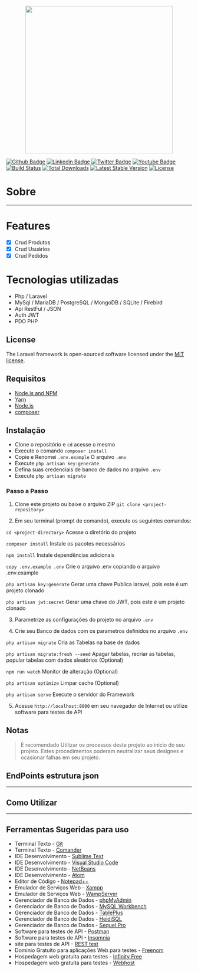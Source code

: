 <p align="center"><a href="https://laravel.com" target="_blank"><img src="https://raw.githubusercontent.com/laravel/art/master/logo-lockup/5%20SVG/2%20CMYK/1%20Full%20Color/laravel-logolockup-cmyk-red.svg" width="400"></a></p>

[![Github Badge](https://img.shields.io/badge/-Github-000?style=flat-square&logo=Github&logoColor=white&link=https://github.com/fagnerpsantos)](#)
[![Linkedin Badge](https://img.shields.io/badge/-LinkedIn-blue?style=flat-square&logo=Linkedin&logoColor=white&link=https://www.linkedin.com/in/fagnerpsantos/)](#)
[![Twitter Badge](https://img.shields.io/badge/-Twitter-1ca0f1?style=flat-square&labelColor=1ca0f1&logo=twitter&logoColor=white&link=https://twitter.com/fagnerpsantos)](#)
[![Youtube Badge](https://img.shields.io/badge/-YouTube-ff0000?style=flat-square&labelColor=ff0000&logo=youtube&logoColor=white&link=https://www.youtube.com/user/TreinaWeb)](#)
<a href="#"><img src="https://travis-ci.org/laravel/framework.svg" alt="Build Status"></a>
<a href="#"><img src="https://poser.pugx.org/laravel/framework/d/total.svg" alt="Total Downloads"></a>
<a href="#"><img src="https://poser.pugx.org/laravel/framework/v/stable.svg" alt="Latest Stable Version"></a>
<a href="#"><img src="https://poser.pugx.org/laravel/framework/license.svg" alt="License"></a>


# Sobre
***

# Features

* [x] Crud Produtos
* [x] Crud Usuários
* [x] Crud Pedidos

# Tecnologias utilizadas
* Php / Laravel
* MySql / MariaDB / PostgreSQL / MongoDB / SQLite / Firebird
* Api RestFul / JSON
* Auth JWT
* PDO PHP

## License

The Laravel framework is open-sourced software licensed under the [MIT license](https://opensource.org/licenses/MIT).

## Requisitos

- [Node.js and NPM](https://docs.npmjs.com/getting-started/installing-node)
- [Yarn](https://yarnpkg.com/en/docs/install)
- [Node.js](https://nodejs.org/en/download/)
- [composer](https://getcomposer.org/download/)

## Instalação

- Clone o repositório e `cd` acesse o mesmo
- Execute o comando `composer install`
- Copie e Renomei `.env.example` O arquivo `.env`
- Execute `php artisan key:generate`
- Defina suas credenciais de banco de dados no arquivo `.env`
- Execute `php artisan migrate`

### Passo a Passo

1. Clone este projeto ou baixe o arquivo ZIP
`git clone <project-repository>` 

2. Em seu terminal (prompt de comando), execute os seguintes comandos:

`cd <project-directory>` Acesse o diretório do projeto

`composer install` Instale os pacotes necessários

`npm install` Instale dependências adicionais

`copy .env.example .env` Crie o arquivo .env copiando o arquivo .env.example

`php artisan key:generate` Gerar uma chave Publica laravel, pois este é um projeto clonado

`php artisan jwt:secret` Gerar uma chave do JWT, pois este é um projeto clonado

3. Parametrize as configurações do projeto no arquivo `.env`

4. Crie seu Banco de dados com os parametros definidos no arquivo `.env`

`php artisan migrate` Cria as Tabelas na base de dados 

`php artisan migrate:fresh --seed` Apagar tabelas, recriar as tabelas, popular tabelas com dados aleatórios (Optional)

`npm run watch` Monitor de alteração (Optional)

`php artisan optimize` Limpar cache (Optional)

`php artisan serve` Execute o servidor do Framework

5. Acesse `http://localhost:8000` em seu navegador de Internet ou utilize software para testes de API

## Notas

> È recomendado Utilizar os processos deste projeto ao inicio do seu projeto. 
> Estes procedimentos poderam neutralizar seus designes e ocasionar falhas em seu projeto.

## EndPoints estrutura json

***

## Como Utilizar

***

## Ferramentas Sugeridas para uso

- Terminal Texto - [Git](https://gitforwindows.org/)
- Terminal Texto - [Comander](https://cmder.net/)
- IDE Desenvolvimento - [Sublime Text](https://www.sublimetext.com/)
- IDE Desenvolvimento - [Visual Studio Code](https://code.visualstudio.com/)
- IDE Desenvolvimento - [NetBeans](https://netbeans.org/)
- IDE Desenvolvimento - [Atom](https://atom.io/)
- Editor de Código - [Notepad++](https://notepad-plus-plus.org/)
- Emulador de Serviços Web - [Xampp](https://www.apachefriends.org/pt_br/index.html)
- Emulador de Serviços Web - [WampServer](https://www.wampserver.com/en/)
- Gerenciador de Banco de Dados - [phpMyAdmin](https://www.phpmyadmin.net/downloads/)
- Gerenciador de Banco de Dados - [MySQL Workbench](https://dev.mysql.com/downloads/workbench/)
- Gerenciador de Banco de Dados - [TablePlus](https://tableplus.com/)
- Gerenciador de Banco de Dados - [HeidiSQL](https://www.heidisql.com/download.php)
- Gerenciador de Banco de Dados - [Sequel Pro](https://www.sequelpro.com/)
- Software para testes de API - [Postman](https://www.postman.com/)
- Software para testes de API - [Insomnia](https://insomnia.rest/)
- site para testes de API - [REST test](https://resttesttest.com/)
- Dominio Gratuito para aplicações Web para testes - [Freenom](https://www.freenom.com/pt/index.html?lang=pt)
- Hospedagem web gratuita para testes - [Infinity Free](https://www.infinityfree.net/)
- Hospedagem web gratuita para testes - [Webhost](https://br.000webhost.com/)

